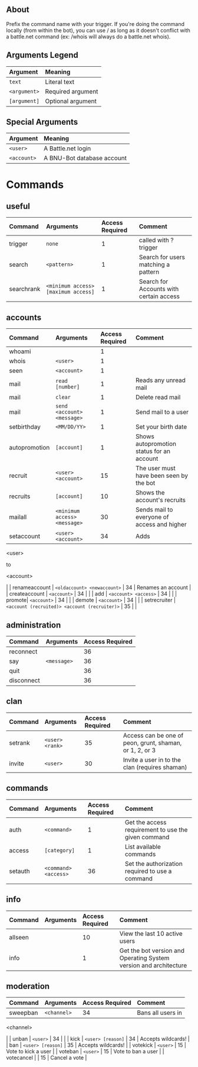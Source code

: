 ## About ##
Prefix the command name with your trigger. If you're doing the command locally (from within the bot), you can use / as long as it doesn't conflict with a battle.net command (ex: /whois will always do a battle.net whois).

## Arguments Legend ##
| **Argument** | **Meaning** |
|:-------------|:------------|
| `text` | Literal text |
| `<argument>` | Required argument |
| `[argument]` | Optional argument |

## Special Arguments ##
| **Argument** | **Meaning** |
|:-------------|:------------|
| `<user>` | A Battle.net login |
| `<account>` | A BNU-Bot database account |

# Commands #

## useful ##
| **Command** | **Arguments** | **Access Required** | **Comment** |
|:------------|:--------------|:--------------------|:------------|
| trigger | `none` | 1 | called with ?trigger |
| search | `<pattern>` | 1 | Search for users matching a pattern |
| searchrank | `<minimum access> [maximum access]` | 1 | Search for Accounts with certain access |

## accounts ##
| **Command** | **Arguments** | **Access Required** | **Comment** |
|:------------|:--------------|:--------------------|:------------|
| whoami |  | 1 |  |
| whois | `<user>` | 1 |  |
| seen| `<account>` | 1 |  |
| mail | `read [number]` | 1 | Reads any unread mail |
| mail | `clear` | 1 | Delete read mail |
| mail | `send <account> <message>` | 1 | Send mail to a user |
| setbirthday | `<MM/DD/YY>` | 1 | Set your birth date |
| autopromotion | `[account]` | 1 | Shows autopromotion status for an account |
| recruit | `<user> <account>` | 15 | The user must have been seen by the bot |
| recruits | `[account]` | 10 | Shows the account's recruits |
| mailall | `<minimum access> <message>` | 30 | Sends mail to everyone of access <minimum access> and higher |
| setaccount | `<user> <account>` | 34 | Adds 

&lt;user&gt;

 to 

&lt;account&gt;

 |
| renameaccount | `<oldaccount> <newaccount>` | 34 | Renames an account |
| createaccount | `<account>` | 34 |  |
| add | `<account> <access>` | 34 |  |
| promote| `<account>` | 34 |  |
| demote | `<account>` | 34 |  |
| setrecruiter | `<account (recruited)> <account (recruiter)>` | 35 |  |

## administration ##
| **Command** | **Arguments** | **Access Required** |
|:------------|:--------------|:--------------------|
| reconnect |  | 36 |
| say | `<message>` | 36 |
| quit |  | 36 |
| disconnect |  | 36 |

## clan ##
| **Command** | **Arguments** | **Access Required** | **Comment** |
|:------------|:--------------|:--------------------|:------------|
| setrank | `<user> <rank>` | 35 | Access can be one of peon, grunt, shaman, or 1, 2, or 3 |
| invite | `<user>` | 30 | Invite a user in to the clan (requires shaman) |

## commands ##
| **Command** | **Arguments** | **Access Required** | **Comment** |
|:------------|:--------------|:--------------------|:------------|
| auth | `<command>` | 1 | Get the access requirement to use the given command |
| access | `[category]` | 1 | List available commands |
| setauth | `<command> <access>` | 36 | Set the authorization required to use a command |

## info ##
| **Command** | **Arguments** | **Access Required** | **Comment** |
|:------------|:--------------|:--------------------|:------------|
| allseen |  | 10 | View the last 10 active users |
| info |  | 1 | Get the bot version and Operating System version and architecture |

## moderation ##
| **Command** | **Arguments** | **Access Required** | **Comment** |
|:------------|:--------------|:--------------------|:------------|
| sweepban | `<channel>` | 34 | Bans all users in 

&lt;channel&gt;

 |
| unban | `<user>` | 34 |  |
| kick | `<user> [reason]` | 34 | Accepts wildcards! |
| ban | `<user> [reason]` | 35 | Accepts wildcards! |
| votekick | `<user>` | 15 | Vote to kick a user |
| voteban | `<user>` | 15 | Vote to ban a user |
| votecancel |  | 15 | Cancel a vote |